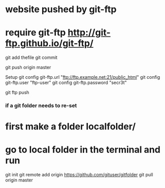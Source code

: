 # website pushed by git-ftp 
# require git-ftp http://git-ftp.github.io/git-ftp/

git add thefile
git commit

git push origin master


 Setup
git config git-ftp.url "ftp://ftp.example.net:21/public_html"
git config git-ftp.user "ftp-user"
git config git-ftp.password "secr3t"

git ftp push

### if a git folder needs to re-set

# first make a folder localfolder/
# go to local folder in the terminal and run
git init
git remote add origin https://github.com/gituser/gitfolder
git pull origin master

